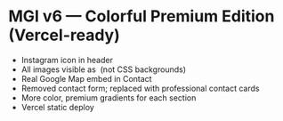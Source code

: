 # MGI v6 — Colorful Premium Edition (Vercel-ready)
- Instagram icon in header
- All images visible as <img> (not CSS backgrounds)
- Real Google Map embed in Contact
- Removed contact form; replaced with professional contact cards
- More color, premium gradients for each section
- Vercel static deploy
